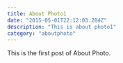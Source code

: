 ```yaml
---
title: About Photo1
date: "2015-05-01T22:12:03.284Z"
description: "This is about photo1"
category: "aboutphoto"
---
```


This is the first post of About Photo.

